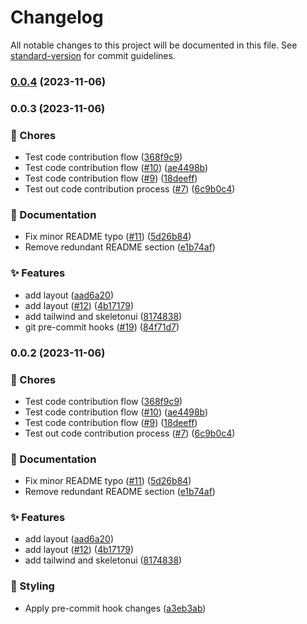 # Changelog

All notable changes to this project will be documented in this file. See [standard-version](https://github.com/conventional-changelog/standard-version) for commit guidelines.

### [0.0.4](https://github.com/FelixNgFender/look-for-party-frontend/compare/v0.0.3...v0.0.4) (2023-11-06)

### 0.0.3 (2023-11-06)

### 🚚 Chores

- Test code contribution flow ([368f9c9](https://github.com/FelixNgFender/look-for-party-frontend/commit/368f9c917de6d795cf8aa9a09d7bce5a27f49074))
- Test code contribution flow ([#10](https://github.com/FelixNgFender/look-for-party-frontend/issues/10)) ([ae4498b](https://github.com/FelixNgFender/look-for-party-frontend/commit/ae4498b6ac1033046a76ff02ab8d1fceb37b51a6))
- Test code contribution flow ([#9](https://github.com/FelixNgFender/look-for-party-frontend/issues/9)) ([18deeff](https://github.com/FelixNgFender/look-for-party-frontend/commit/18deeff06db27375effe1f66d4725d9dd91163ee))
- Test out code contribution process ([#7](https://github.com/FelixNgFender/look-for-party-frontend/issues/7)) ([6c9b0c4](https://github.com/FelixNgFender/look-for-party-frontend/commit/6c9b0c44d2e60900e9a2bfdc01c58103bceaf126))

### 📝 Documentation

- Fix minor README typo ([#11](https://github.com/FelixNgFender/look-for-party-frontend/issues/11)) ([5d26b84](https://github.com/FelixNgFender/look-for-party-frontend/commit/5d26b84cdec933b5153c90c2d3c450ce08bf1a4d))
- Remove redundant README section ([e1b74af](https://github.com/FelixNgFender/look-for-party-frontend/commit/e1b74af8d356f71a64e5885588457246a9b69704))

### ✨ Features

- add layout ([aad6a20](https://github.com/FelixNgFender/look-for-party-frontend/commit/aad6a2050b020a82c86333f83c847e7711808ef3))
- add layout ([#12](https://github.com/FelixNgFender/look-for-party-frontend/issues/12)) ([4b17179](https://github.com/FelixNgFender/look-for-party-frontend/commit/4b17179d32f2af12e833283bfc1cdfebf8d01de3))
- add tailwind and skeletonui ([8174838](https://github.com/FelixNgFender/look-for-party-frontend/commit/81748388bc02411fe4ac2493b492d93c2437bd51))
- git pre-commit hooks ([#19](https://github.com/FelixNgFender/look-for-party-frontend/issues/19)) ([84f71d7](https://github.com/FelixNgFender/look-for-party-frontend/commit/84f71d7d64bc1013b4b4371e801dc876773e8d91))

### 0.0.2 (2023-11-06)

### 🚚 Chores

- Test code contribution flow ([368f9c9](https://github.com/FelixNgFender/look-for-party-frontend/commit/368f9c917de6d795cf8aa9a09d7bce5a27f49074))
- Test code contribution flow ([#10](https://github.com/FelixNgFender/look-for-party-frontend/issues/10)) ([ae4498b](https://github.com/FelixNgFender/look-for-party-frontend/commit/ae4498b6ac1033046a76ff02ab8d1fceb37b51a6))
- Test code contribution flow ([#9](https://github.com/FelixNgFender/look-for-party-frontend/issues/9)) ([18deeff](https://github.com/FelixNgFender/look-for-party-frontend/commit/18deeff06db27375effe1f66d4725d9dd91163ee))
- Test out code contribution process ([#7](https://github.com/FelixNgFender/look-for-party-frontend/issues/7)) ([6c9b0c4](https://github.com/FelixNgFender/look-for-party-frontend/commit/6c9b0c44d2e60900e9a2bfdc01c58103bceaf126))

### 📝 Documentation

- Fix minor README typo ([#11](https://github.com/FelixNgFender/look-for-party-frontend/issues/11)) ([5d26b84](https://github.com/FelixNgFender/look-for-party-frontend/commit/5d26b84cdec933b5153c90c2d3c450ce08bf1a4d))
- Remove redundant README section ([e1b74af](https://github.com/FelixNgFender/look-for-party-frontend/commit/e1b74af8d356f71a64e5885588457246a9b69704))

### ✨ Features

- add layout ([aad6a20](https://github.com/FelixNgFender/look-for-party-frontend/commit/aad6a2050b020a82c86333f83c847e7711808ef3))
- add layout ([#12](https://github.com/FelixNgFender/look-for-party-frontend/issues/12)) ([4b17179](https://github.com/FelixNgFender/look-for-party-frontend/commit/4b17179d32f2af12e833283bfc1cdfebf8d01de3))
- add tailwind and skeletonui ([8174838](https://github.com/FelixNgFender/look-for-party-frontend/commit/81748388bc02411fe4ac2493b492d93c2437bd51))

### 💄 Styling

- Apply pre-commit hook changes ([a3eb3ab](https://github.com/FelixNgFender/look-for-party-frontend/commit/a3eb3ab7a69a21b8880923ec04fd02230f06b3e8))
